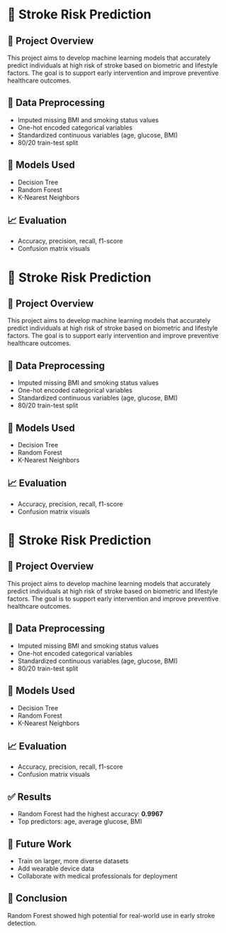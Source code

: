 # 🧠 Stroke Risk Prediction

## 📌 Project Overview
This project aims to develop machine learning models that accurately predict individuals at high risk of stroke based on biometric and lifestyle factors. The goal is to support early intervention and improve preventive healthcare outcomes.

## 🧹 Data Preprocessing
- Imputed missing BMI and smoking status values
- One-hot encoded categorical variables
- Standardized continuous variables (age, glucose, BMI)
- 80/20 train-test split

## 🧠 Models Used
- Decision Tree
- Random Forest
- K-Nearest Neighbors

## 📈 Evaluation
- Accuracy, precision, recall, f1-score
- Confusion matrix visuals
# 🧠 Stroke Risk Prediction

## 📌 Project Overview
This project aims to develop machine learning models that accurately predict individuals at high risk of stroke based on biometric and lifestyle factors. The goal is to support early intervention and improve preventive healthcare outcomes.

## 🧹 Data Preprocessing
- Imputed missing BMI and smoking status values
- One-hot encoded categorical variables
- Standardized continuous variables (age, glucose, BMI)
- 80/20 train-test split

## 🧠 Models Used
- Decision Tree
- Random Forest
- K-Nearest Neighbors

## 📈 Evaluation
- Accuracy, precision, recall, f1-score
- Confusion matrix visuals

# 🧠 Stroke Risk Prediction

## 📌 Project Overview
This project aims to develop machine learning models that accurately predict individuals at high risk of stroke based on biometric and lifestyle factors. The goal is to support early intervention and improve preventive healthcare outcomes.

## 🧹 Data Preprocessing
- Imputed missing BMI and smoking status values
- One-hot encoded categorical variables
- Standardized continuous variables (age, glucose, BMI)
- 80/20 train-test split

## 🧠 Models Used
- Decision Tree
- Random Forest
- K-Nearest Neighbors

## 📈 Evaluation
- Accuracy, precision, recall, f1-score
- Confusion matrix visuals

## ✅ Results
- Random Forest had the highest accuracy: **0.9967**
- Top predictors: age, average glucose, BMI

## 🔮 Future Work
- Train on larger, more diverse datasets
- Add wearable device data
- Collaborate with medical professionals for deployment

## 🧾 Conclusion
Random Forest showed high potential for real-world use in early stroke detection.
